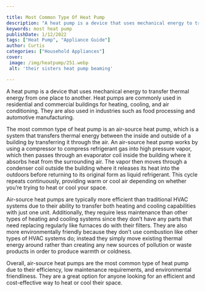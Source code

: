 ```yaml
---

title: Most Common Type Of Heat Pump
description: "A heat pump is a device that uses mechanical energy to transfer thermal energy from one place to another. Heat pumps are commonly ...get the full scoop"
keywords: most heat pump
publishDate: 1/12/2022
tags: ["Heat Pump", "Appliance Guide"]
author: Curtis
categories: ["Household Appliances"]
cover: 
 image: /img/heatpump/251.webp
 alt: 'their sisters heat pump beaming'

---
```


A heat pump is a device that uses mechanical energy to transfer thermal energy from one place to another. Heat pumps are commonly used in residential and commercial buildings for heating, cooling, and air conditioning. They are also used in industries such as food processing and automotive manufacturing.

The most common type of heat pump is an air-source heat pump, which is a system that transfers thermal energy between the inside and outside of a building by transferring it through the air. An air-source heat pump works by using a compressor to compress refrigerant gas into high pressure vapor, which then passes through an evaporator coil inside the building where it absorbs heat from the surrounding air. The vapor then moves through a condenser coil outside the building where it releases its heat into the outdoors before returning to its original form as liquid refrigerant. This cycle repeats continuously, providing warm or cool air depending on whether you’re trying to heat or cool your space.

Air-source heat pumps are typically more efficient than traditional HVAC systems due to their ability to transfer both heating and cooling capabilities with just one unit. Additionally, they require less maintenance than other types of heating and cooling systems since they don’t have any parts that need replacing regularly like furnaces do with their filters. They are also more environmentally friendly because they don’t use combustion like other types of HVAC systems do; instead they simply move existing thermal energy around rather than creating any new sources of pollution or waste products in order to produce warmth or coldness.

Overall, air-source heat pumps are the most common type of heat pump due to their efficiency, low maintenance requirements, and environmental friendliness. They are a great option for anyone looking for an efficient and cost-effective way to heat or cool their space.
